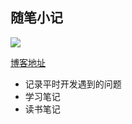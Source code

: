 ## 随笔小记

<img src="https://github.com/feikerwu/blog/workflows/Blog%20Publish/badge.svg" />

[博客地址](https://feikerwu.github.io/blog/)

- 记录平时开发遇到的问题
- 学习笔记
- 读书笔记

